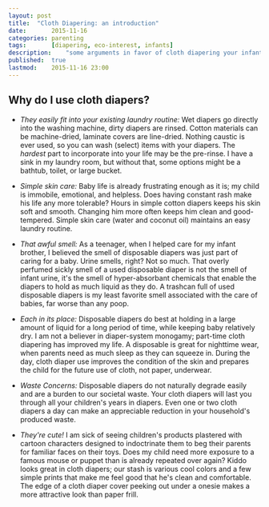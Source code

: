 ```yaml
---
layout: post
title:	"Cloth Diapering: an introduction"
date:		2015-11-16
categories:	parenting
tags:		[diapering, eco-interest, infants]
description:	"some arguments in favor of cloth diapering your infant"
published:	true
lastmod:	2015-11-16 23:00
---
```

## Why do I use cloth diapers? ##

* *They easily fit into your existing laundry routine:*  Wet diapers go directly into the washing machine, dirty diapers are rinsed.  Cotton materials can be machine-dried, laminate covers are line-dried.  Nothing caustic is ever used, so you can wash (select) items with your diapers.  The _hardest_ part to incorporate into your life may be the pre-rinse.  I have a sink in my laundry room, but without that, some options might be a bathtub, toilet, or large bucket. 

* *Simple skin care:*  Baby life is already frustrating enough as it is; my child is immobile, emotional, and helpless.  Does having constant rash make his life any more tolerable?  Hours in simple cotton diapers keeps his skin soft and smooth.  Changing him more often keeps him clean and good-tempered.  Simple skin care (water and coconut oil) maintains an easy laundry routine.

* *That awful smell:*  As a teenager, when I helped care for my infant brother, I believed the smell of disposable diapers was just part of caring for a baby.  Urine smells, right?  Not so much.  That overly perfumed sickly smell of a used disposable diaper is not the smell of infant urine, it's the smell of hyper-absorbant chemicals that enable the diapers to hold as much liquid as they do.  A trashcan full of used disposable diapers is my least favorite smell associated with the care of babies, far worse than any poop.

* *Each in its place:*  Disposable diapers do best at holding in a large amount of liquid for a long period of time, while keeping baby relatively dry.  I am not a believer in diaper-system monogamy; part-time cloth diapering has improved my life.  A disposable is great for nighttime wear, when parents need as much sleep as they can squeeze in.  During the day, cloth diaper use improves the condition of the skin and prepares the child for the future use of cloth, not paper, underwear.

* *Waste Concerns:*  Disposable diapers do not naturally degrade easily and are a burden to our societal waste.  Your cloth diapers will last you through all your children's years in diapers.  Even one or two cloth diapers a day can make an appreciable reduction in your household's produced waste.

* *They're cute!* I am sick of seeing children's products plastered with cartoon characters designed to indoctrinate them to beg their parents for familiar faces on their toys.  Does my child need more exposure to a famous mouse or puppet than is already repeated over again?  Kiddo looks great in cloth diapers; our stash is various cool colors and a few simple prints that make me feel good that he's clean and comfortable.  The edge of a cloth diaper cover peeking out under a onesie makes a more attractive look than paper frill.
